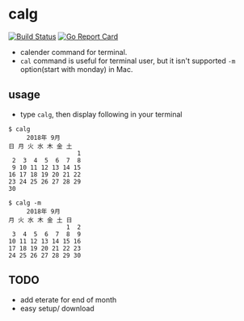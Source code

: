 # calg

[![Build Status](https://travis-ci.org/matsu0228/calg.svg?branch=master)](https://travis-ci.org/matsu0228/calg)
[![Go Report Card](https://goreportcard.com/badge/github.com/matsu0228/calg)](https://goreportcard.com/report/github.com/matsu0228/calg)

* calender command for terminal.
* `cal` command is useful for terminal user, but it isn't supported `-m` option(start with monday) in Mac.



## usage

* type `calg`, then display following in your terminal
```
$ calg
     2018年 9月
日 月 火 水 木 金 土
                   1
 2  3  4  5  6  7  8
 9 10 11 12 13 14 15
16 17 18 19 20 21 22
23 24 25 26 27 28 29
30       

$ calg -m
     2018年 9月
月 火 水 木 金 土 日
                1  2
 3  4  5  6  7  8  9
10 11 12 13 14 15 16
17 18 19 20 21 22 23
24 25 26 27 28 29 30
```

## TODO

* add eterate for end of month
* easy setup/ download